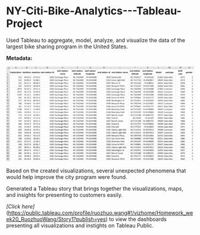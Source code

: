# NY-Citi-Bike-Analytics---Tableau-Project

Used Tableau to aggregate, model, analyze, and visualize the data of the largest bike sharing program in the United States. 

**Metadata:**

![GitHub Logo](raw_data.png)

Based on the created visualizations, several unexpected phenomena that would help improve the city program were found. 

Generated a Tableau story that brings together the visualizations, maps, and insights for presenting to customers easily.

*[Click here]*(https://public.tableau.com/profile/ruozhuo.wang#!/vizhome/Homework_week20_RuozhuoWang/Story1?publish=yes) to view the dashboards presenting all visualizations and instights on Tableau Public.
